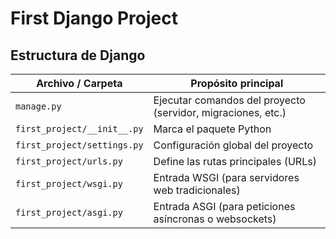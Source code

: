 # First Django Project

## Estructura de Django

| Archivo / Carpeta           | Propósito principal                                          |
| --------------------------- | ------------------------------------------------------------ |
| `manage.py`                 | Ejecutar comandos del proyecto (servidor, migraciones, etc.) |
| `first_project/__init__.py` | Marca el paquete Python                                      |
| `first_project/settings.py` | Configuración global del proyecto                            |
| `first_project/urls.py`     | Define las rutas principales (URLs)                          |
| `first_project/wsgi.py`     | Entrada WSGI (para servidores web tradicionales)             |
| `first_project/asgi.py`     | Entrada ASGI (para peticiones asíncronas o websockets)       |
